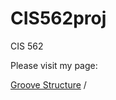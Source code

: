 # CIS562proj
CIS 562

Please visit my page:


<a href="http://dinosrobot.com/">Groove Structure</a>
/
